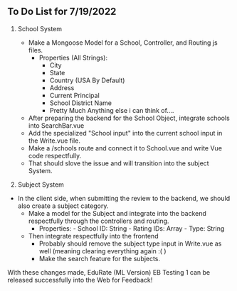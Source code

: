 ## To Do List for 7/19/2022 

1) School System
    - Make a Mongoose Model for a School, Controller, and Routing js files. 
         - Properties (All Strings): 
            - City
            - State
            - Country (USA By Default)
            - Address 
            - Current Principal 
            - School District Name
            - Pretty Much Anything else i can think of....
    - After preparing the backend for the School Object, integrate schools into SearchBar.vue
    - Add the specialized "School input" into the current school input in the Write.vue file. 
    - Make a /schools route and connect it to School.vue and write Vue code respectfully. 
    - That should slove the issue and will transition into the subject System. 

      
2) Subject System
- In the client side, when submitting the review to the backend, we should also create a subject category. 
     - Make a model for the Subject and integrate into the backend respectfully through the controllers and routing. 
         - Properties: 
               - School ID: String
               - Rating IDs: Array
               - Type: String
    - Then integrate respectfully into the frontend 
        - Probably should remove the subject type input in Write.vue as well (meaning clearing everything again :( )
        - Make the search feature for the subjects. 


With these changes made, EduRate (ML Version) EB Testing 1 can be released successfully into the Web for Feedback!